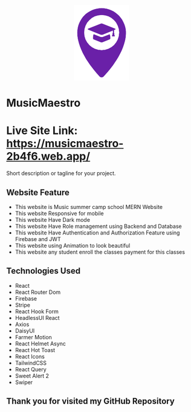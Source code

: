 <p align="center">
  <img src="./src/assets/logo.png" alt="Project Logo">
</p>

# MusicMaestro

# Live Site Link: https://musicmaestro-2b4f6.web.app/

Short description or tagline for your project.

## Website Feature

* This website is Music summer camp school MERN Website
* This website Responsive for mobile
* This website Have Dark mode
* This website Have Role management using Backend and Database 
* This website Have Authentication and Authorization Feature using Firebase and JWT
* This website using Animation to look beautiful
* This website any student enroll the classes payment for this classes 

## Technologies Used

- React
- React Router Dom
- Firebase
- Stripe
- React Hook Form
- HeadlessUI React
- Axios
- DaisyUI
- Farmer Motion
- React Helmet Async
- React Hot Toast
- React Icons
- TailwindCSS
- React Query
- Sweet Alert 2
- Swiper

## Thank you for visited my GitHub Repository 
